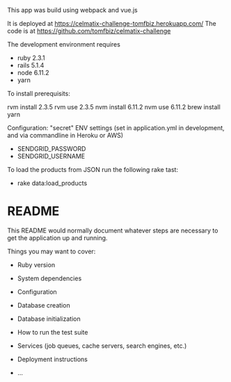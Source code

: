 This app was build using webpack and vue.js

It is deployed at https://celmatix-challenge-tomfbiz.herokuapp.com/
The code is at https://github.com/tomfbiz/celmatix-challenge

The development environment requires 
* ruby 2.3.1
* rails 5.1.4
* node 6.11.2
* yarn

To install prerequisits:

   rvm install 2.3.5
   rvm use 2.3.5
   nvm install 6.11.2
   nvm use 6.11.2
   brew install yarn


Configuration:
"secret" ENV settings (set in application.yml in development, and via commandline in Heroku or AWS)
* SENDGRID_PASSWORD
* SENDGRID_USERNAME


To load the products from JSON run the following rake tast:
* rake data:load_products

# README

This README would normally document whatever steps are necessary to get the
application up and running.

Things you may want to cover:

* Ruby version

* System dependencies

* Configuration

* Database creation

* Database initialization

* How to run the test suite

* Services (job queues, cache servers, search engines, etc.)

* Deployment instructions

* ...
